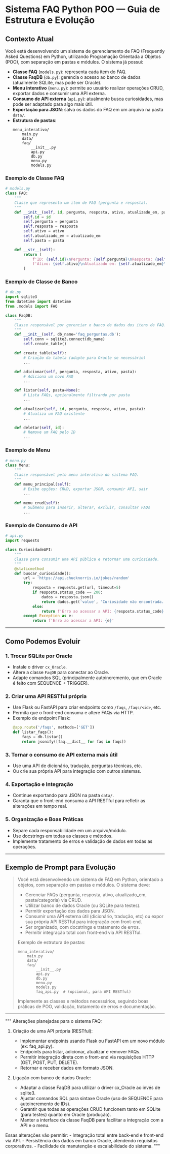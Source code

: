 # Sistema FAQ Python POO — Guia de Estrutura e Evolução

## Contexto Atual

Você está desenvolvendo um sistema de gerenciamento de FAQ (Frequently Asked Questions) em Python, utilizando Programação Orientada a Objetos (POO), com separação em pastas e módulos. O sistema já possui:

- **Classe FAQ** (`models.py`): representa cada item do FAQ.
- **Classe FaqDB** (`db.py`): gerencia o acesso ao banco de dados (atualmente SQLite, mas pode ser Oracle).
- **Menu interativo** (`menu.py`): permite ao usuário realizar operações CRUD, exportar dados e consumir uma API externa.
- **Consumo de API externa** (`api.py`): atualmente busca curiosidades, mas pode ser adaptado para algo mais útil.
- **Exportação para JSON**: salva os dados do FAQ em um arquivo na pasta `data/`.
- **Estrutura de pastas**:
    ```
    menu_interativo/
        main.py
        data/
        faq/
            __init__.py
            api.py
            db.py
            menu.py
            models.py
    ```

### Exemplo de Classe FAQ

```python
# models.py
class FAQ:
    """
    Classe que representa um item de FAQ (pergunta e resposta).
    """
    def __init__(self, id, pergunta, resposta, ativo, atualizado_em, pasta):
        self.id = id
        self.pergunta = pergunta
        self.resposta = resposta
        self.ativo = ativo
        self.atualizado_em = atualizado_em
        self.pasta = pasta

    def __str__(self):
        return (
            f'ID: {self.id}\nPergunta: {self.pergunta}\nResposta: {self.resposta}\n'
            f'Ativo: {self.ativo}\nAtualizado em: {self.atualizado_em}\nPasta: {self.pasta}'
        )
```

### Exemplo de Classe de Banco

```python
# db.py
import sqlite3
from datetime import datetime
from .models import FAQ

class FaqDB:
    """
    Classe responsável por gerenciar o banco de dados dos itens de FAQ.
    """
    def __init__(self, db_name='faq_perguntas.db'):
        self.conn = sqlite3.connect(db_name)
        self.create_table()

    def create_table(self):
        # Criação da tabela (adapte para Oracle se necessário)
        ...

    def adicionar(self, pergunta, resposta, ativo, pasta):
        # Adiciona um novo FAQ
        ...

    def listar(self, pasta=None):
        # Lista FAQs, opcionalmente filtrando por pasta
        ...

    def atualizar(self, id, pergunta, resposta, ativo, pasta):
        # Atualiza um FAQ existente
        ...

    def deletar(self, id):
        # Remove um FAQ pelo ID
        ...
```

### Exemplo de Menu

```python
# menu.py
class Menu:
    """
    Classe responsável pelo menu interativo do sistema FAQ.
    """
    def menu_principal(self):
        # Exibe opções: CRUD, exportar JSON, consumir API, sair
        ...

    def menu_crud(self):
        # Submenu para inserir, alterar, excluir, consultar FAQs
        ...
```

### Exemplo de Consumo de API

```python
# api.py
import requests

class CuriosidadeAPI:
    """
    Classe para consumir uma API pública e retornar uma curiosidade.
    """
    @staticmethod
    def buscar_curiosidade():
        url = 'https://api.chucknorris.io/jokes/random'
        try:
            resposta = requests.get(url, timeout=5)
            if resposta.status_code == 200:
                dados = resposta.json()
                return dados.get('value', 'Curiosidade não encontrada.')
            else:
                return f'Erro ao acessar a API: {resposta.status_code}'
        except Exception as e:
            return f'Erro ao acessar a API: {e}'
```

---

## Como Podemos Evoluir

### 1. Trocar SQLite por Oracle

- Instale o driver `cx_Oracle`.
- Altere a classe `FaqDB` para conectar ao Oracle.
- Adapte comandos SQL (principalmente autoincremento, que em Oracle é feito com SEQUENCE + TRIGGER).

### 2. Criar uma API RESTful própria

- Use Flask ou FastAPI para criar endpoints como `/faqs`, `/faqs/<id>`, etc.
- Permita que o front-end consuma e altere FAQs via HTTP.
- Exemplo de endpoint Flask:
    ```python
    @app.route('/faqs', methods=['GET'])
    def listar_faqs():
        faqs = db.listar()
        return jsonify([faq.__dict__ for faq in faqs])
    ```

### 3. Tornar o consumo de API externa mais útil

- Use uma API de dicionário, tradução, perguntas técnicas, etc.
- Ou crie sua própria API para integração com outros sistemas.

### 4. Exportação e Integração

- Continue exportando para JSON na pasta `data/`.
- Garanta que o front-end consuma a API RESTful para refletir as alterações em tempo real.

### 5. Organização e Boas Práticas

- Separe cada responsabilidade em um arquivo/módulo.
- Use docstrings em todas as classes e métodos.
- Implemente tratamento de erros e validação de dados em todas as operações.

---

## Exemplo de Prompt para Evolução

> Você está desenvolvendo um sistema de FAQ em Python, orientado a objetos, com separação em pastas e módulos. O sistema deve:
> - Gerenciar FAQs (pergunta, resposta, ativo, atualizado_em, pasta/categoria) via CRUD.
> - Utilizar banco de dados Oracle (ou SQLite para testes).
> - Permitir exportação dos dados para JSON.
> - Consumir uma API externa útil (dicionário, tradução, etc) ou expor sua própria API RESTful para integração com front-end.
> - Ser organizado, com docstrings e tratamento de erros.
> - Permitir integração total com front-end via API RESTful.
> 
> Exemplo de estrutura de pastas:
> ```
> menu_interativo/
>     main.py
>     data/
>     faq/
>         __init__.py
>         api.py
>         db.py
>         menu.py
>         models.py
>         faq_api.py  # (opcional, para API RESTful)
> ```
> 
> Implemente as classes e métodos necessários, seguindo boas práticas de POO, validação, tratamento de erros e documentação.

---

"""
Alterações planejadas para o sistema FAQ:

1. Criação de uma API própria (RESTful):
    - Implementar endpoints usando Flask ou FastAPI em um novo módulo (ex: faq_api.py).
    - Endpoints para listar, adicionar, atualizar e remover FAQs.
    - Permitir integração direta com o front-end via requisições HTTP (GET, POST, PUT, DELETE).
    - Retornar e receber dados em formato JSON.

2. Ligação com banco de dados Oracle:
    - Adaptar a classe FaqDB para utilizar o driver cx_Oracle ao invés de sqlite3.
    - Ajustar comandos SQL para sintaxe Oracle (uso de SEQUENCE para autoincremento de IDs).
    - Garantir que todas as operações CRUD funcionem tanto em SQLite (para testes) quanto em Oracle (produção).
    - Manter a interface da classe FaqDB para facilitar a integração com a API e o menu.

Essas alterações vão permitir:
    - Integração total entre back-end e front-end via API.
    - Persistência dos dados em banco Oracle, atendendo requisitos corporativos.
    - Facilidade de manutenção e escalabilidade do sistema.
"""